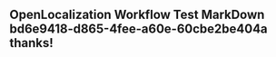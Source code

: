 <properties
ms.topic="hero-topic"
ms.test1="hero-topic"
ms.test2="test"/>


## OpenLocalization Workflow Test MarkDown bd6e9418-d865-4fee-a60e-60cbe2be404a thanks!



<!--HONumber=Aug16_HO2-->


